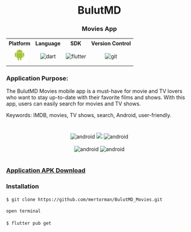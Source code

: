  
<h1 align="center" >BulutMD</h1>
<h3 align="center">Movies App</h3>


<table align="center">
  <tr>
    <th>Platform</th>
    <th>Language</th>
    <th>SDK</th>
    <th>Version Control</th>
       
  </tr>
  <tr>
    <td align="center">
    <img src="https://raw.githubusercontent.com/devicons/devicon/master/icons/android/android-original-wordmark.svg" alt="android" width="40"  height="40"/>
    </td>
    <td align="center"><img src="https://www.vectorlogo.zone/logos/dartlang/dartlang-icon.svg" alt="dart" width="40" height="40"/></td>
    <td align="center"><img src="https://www.vectorlogo.zone/logos/flutterio/flutterio-icon.svg" alt="flutter" width="40" height="40"/></td>
    <td align="center"><img src="https://www.vectorlogo.zone/logos/git-scm/git-scm-icon.svg" alt="git" width="40" height="40"/> </td>
     
  </tr>
   
</table>

<h3 align="left">Application Purpose:</h3>

<p align="left">The BulutMD Movies mobile app is a must-have for movie and TV lovers who want to stay up-to-date with their favorite films and shows. With this app, users can easily search for movies and TV shows.
</p>
<p>Keywords: IMDB, movies, TV shows, search, Android, user-friendly.</p>

<h1 align="center" ></h1>


<div align="center">
 <img src="https://user-images.githubusercontent.com/86311539/234385793-79f7609e-744b-4adc-b8b3-3aa23eac6729.jpg" alt="android" width="200" height="420"/>
 <img src="https://user-images.githubusercontent.com/86311539/234388437-d8bb55e7-4bef-4eb7-89c1-eca62fe1b0ed.jpg" height="420"/>
 <img src="https://user-images.githubusercontent.com/86311539/234385809-9bf1e324-8d4d-4a3c-bad3-9fcaecc5fbb2.jpg" alt="android" width="200" height="420"/>
</div>
<br/>
<div align="center">
 <img src="https://user-images.githubusercontent.com/86311539/234385815-1342eb76-1274-4fe1-95db-b56a320b8a14.jpg" alt="android" width="200" height="420"/>
 <img src="https://user-images.githubusercontent.com/86311539/234388491-b190f453-00e5-4fcb-9898-3c430ac4f2b9.jpg" alt="android" width="200" height="420"/>
</div>
<h1 align="center" ></h1>

<h3 align="left">
    <a href="https://drive.google.com/file/d/1NX_Ze2EMTGt6gg6ogWHf9Yn16xAKkV6P/view?usp=sharing">
    Application APK Download 
    </a>
</h3>
 
<h3 align="left">Installation</h3>
 
 
 ```sh
$ git clone https://github.com/mertorman/BulutMD_Movies.git
```

```sh
open terminal
 
$ flutter pub get
```
 

 
 
